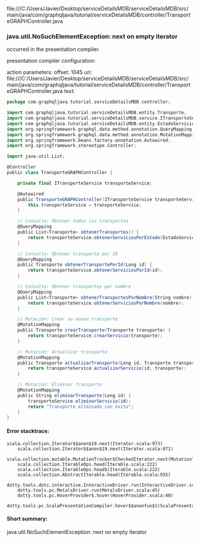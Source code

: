 file:///C:/Users/Javier/Desktop/serviceDetailsMDB/serviceDetailsMDB/src/main/java/com/graphqljava/tutorial/serviceDetailsMDB/controller/TransporteGRAPHController.java
### java.util.NoSuchElementException: next on empty iterator

occurred in the presentation compiler.

presentation compiler configuration:


action parameters:
offset: 1045
uri: file:///C:/Users/Javier/Desktop/serviceDetailsMDB/serviceDetailsMDB/src/main/java/com/graphqljava/tutorial/serviceDetailsMDB/controller/TransporteGRAPHController.java
text:
```scala
package com.graphqljava.tutorial.serviceDetailsMDB.controller;

import com.graphqljava.tutorial.serviceDetailsMDB.entity.Transporte;
import com.graphqljava.tutorial.serviceDetailsMDB.service.ITransporteService;
import com.graphqljava.tutorial.serviceDetailsMDB.entity.EstadoServicio;
import org.springframework.graphql.data.method.annotation.QueryMapping;
import org.springframework.graphql.data.method.annotation.MutationMapping;
import org.springframework.beans.factory.annotation.Autowired;
import org.springframework.stereotype.Controller;

import java.util.List;

@Controller
public class TransporteGRAPHController {

    private final ITransporteService transporteService;

    @Autowired
    public TransporteGRAPHController(ITransporteService transporteService) {
        this.transporteService = transporteService;
    }

    // Consulta: Obtener todos los transportes
    @QueryMapping
    public List<Transporte> obtenerTransportes() {
        return transporteService.obtenerServiciosPorEstado(EstadoServicio@@.ACTIVO); // Puedes ajustarlo según lo que desees filtrar
    }

    // Consulta: Obtener transporte por ID
    @QueryMapping
    public Transporte obtenerTransportePorId(Long id) {
        return transporteService.obtenerServiciosPorId(id);
    }

    // Consulta: Obtener transportes por nombre
    @QueryMapping
    public List<Transporte> obtenerTransportesPorNombre(String nombre) {
        return transporteService.obtenerServiciosPorNombre(nombre);
    }

    // Mutación: Crear un nuevo transporte
    @MutationMapping
    public Transporte crearTransporte(Transporte transporte) {
        return transporteService.crearServicio(transporte);
    }

    // Mutación: Actualizar transporte
    @MutationMapping
    public Transporte actualizarTransporte(Long id, Transporte transporte) {
        return transporteService.actualizarServicio(id, transporte);
    }

    // Mutación: Eliminar transporte
    @MutationMapping
    public String eliminarTransporte(Long id) {
        transporteService.eliminarServicio(id);
        return "Transporte eliminado con éxito";
    }
}

```



#### Error stacktrace:

```
scala.collection.Iterator$$anon$19.next(Iterator.scala:973)
	scala.collection.Iterator$$anon$19.next(Iterator.scala:971)
	scala.collection.mutable.MutationTracker$CheckedIterator.next(MutationTracker.scala:76)
	scala.collection.IterableOps.head(Iterable.scala:222)
	scala.collection.IterableOps.head$(Iterable.scala:222)
	scala.collection.AbstractIterable.head(Iterable.scala:935)
	dotty.tools.dotc.interactive.InteractiveDriver.run(InteractiveDriver.scala:164)
	dotty.tools.pc.MetalsDriver.run(MetalsDriver.scala:45)
	dotty.tools.pc.HoverProvider$.hover(HoverProvider.scala:40)
	dotty.tools.pc.ScalaPresentationCompiler.hover$$anonfun$1(ScalaPresentationCompiler.scala:376)
```
#### Short summary: 

java.util.NoSuchElementException: next on empty iterator